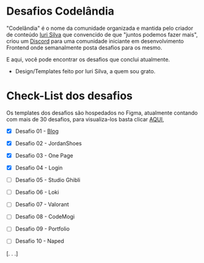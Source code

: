 ﻿# Desafios Codelândia

"Codelândia" é o nome da comunidade organizada e mantida pelo criador de conteúdo [Iuri Silva](https://www.instagram.com/iuricode/) que convencido de que "juntos podemos fazer mais", criou um [Discord](https://discord.com/invite/QevDJqCzaY) para uma comunidade iniciante em desenvolvimento Frontend onde semanalmente posta desafios para os mesmo.

E aqui, você pode encontrar os desafios que conclui atualmente.

 - Design/Templates feito por Iuri Silva, a quem sou grato.

# Check-List dos desafios

Os templates dos desafios são hospedados no Figma, atualmente contando com mais de 30 desafios, para visualiza-los basta clicar [AQUI](https://www.figma.com/file/Yb9IBH56g7T1hdIyZ3BMNO/Desafios---Codel%C3%A2ndia?node-id=624%3A2), 

 - [x] Desafio 01 - [Blog](https://jocemarvogel.github.io/Desafios-Codelandia/assets/blog.html)
 - [x] Desafio 02 -	JordanShoes
 - [X] Desafio 03 -	One Page
 - [x] Desafio 04 -	Login
 - [ ] Desafio 05 - Studio Ghibli
 - [ ] Desafio 06 - Loki
 - [ ] Desafio 07 - Valorant
 - [ ] Desafio 08 - CodeMogi
 - [ ] Desafio 09 - Portfolio
 - [ ] Desafio 10 - Naped


[. . .]
